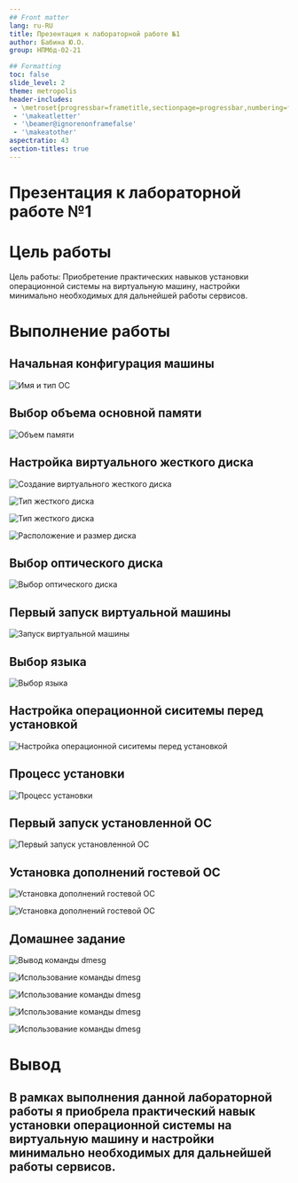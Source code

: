 ```yaml
---
## Front matter
lang: ru-RU
title: Презентация к лабораторной работе №1
author: Бабина Ю.О.
group: НПМбд-02-21

## Formatting
toc: false
slide_level: 2
theme: metropolis
header-includes: 
 - \metroset{progressbar=frametitle,sectionpage=progressbar,numbering=fraction}
 - '\makeatletter'
 - '\beamer@ignorenonframefalse'
 - '\makeatother'
aspectratio: 43
section-titles: true
---
```


# Презентация к лабораторной работе №1


# Цель работы
Цель работы: Приобретение практических навыков
установки операционной системы на виртуальную машину, настройки минимально необходимых для дальнейшей работы сервисов.

# Выполнение работы

## Начальная конфигурация машины

![Имя и тип ОС](images/s1_create.png)

## Выбор объема основной памяти
![Объем памяти](images/s2_memory.png)

## Настройка виртуального жесткого диска 
![Создание виртуального жесткого диска](images/s3_vdi1.png)

![Тип жесткого диска](images/s32_disk_type.png)

![Тип жесткого диска](images/s4_vdi2.png)

![Расположение и размер диска](images/s5_vdi3.png)        

## Выбор оптического диска 
![Выбор оптического диска](images/s6_iso_disk.png)

## Первый запуск виртуальной машины

![Запуск виртуальной машины](images/s7_first_run.png)

## Выбор языка

![Выбор языка](images/s8_language.png)

## Настройка операционной сиситемы перед установкой

![Настройка операционной сиситемы перед установкой](images/s9_prerun_setup.png)

## Процесс установки

![Процесс установки](images/s10_installation.png)

## Первый запуск установленной ОС

![Первый запуск установленной ОС](images/s11_first_login.png)

## Установка дополнений гостевой ОС

![Установка дополнений гостевой ОС](images/s12_ga1.png)

![Установка дополнений гостевой ОС](images/s13_ga2.png)

## Домашнее задание 

![Вывод команды dmesg](images/s14_hw1.png)

![Использование команды dmesg](images/s15_hw2.png)

![Использование команды dmesg](images/s16_hw3.png)

![Использование команды dmesg](images/s17_hw4.png)

![Использование команды dmesg](images/s18_hw5.png)


# Вывод
## В рамках выполнения данной лабораторной работы я приобрела практический навык установки операционной системы на виртуальную машину и настройки минимально необходимых для дальнейшей работы сервисов.

